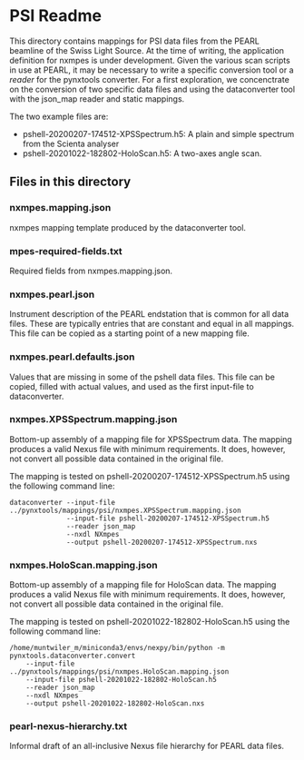 # PSI Readme

This directory contains mappings for PSI data files from the PEARL beamline of the Swiss Light Source.
At the time of writing, the application definition for nxmpes is under development.
Given the various scan scripts in use at PEARL, it may be necessary to write a specific conversion tool 
or a _reader_ for the pynxtools converter.
For a first exploration, we concenctrate on the conversion of two specific data files
and using the dataconverter tool with the json_map reader and static mappings.

The two example files are:

- pshell-20200207-174512-XPSSpectrum.h5: A plain and simple spectrum from the Scienta analyser
- pshell-20201022-182802-HoloScan.h5: A two-axes angle scan.

## Files in this directory

### nxmpes.mapping.json

nxmpes mapping template produced by the dataconverter tool.

### mpes-required-fields.txt

Required fields from nxmpes.mapping.json.

### nxmpes.pearl.json

Instrument description of the PEARL endstation that is common for all data files.
These are typically entries that are constant and equal in all mappings.
This file can be copied as a starting point of a new mapping file.

### nxmpes.pearl.defaults.json

Values that are missing in some of the pshell data files.
This file can be copied, filled with actual values, and used as the first input-file to dataconverter.

### nxmpes.XPSSpectrum.mapping.json

Bottom-up assembly of a mapping file for XPSSpectrum data.
The mapping produces a valid Nexus file with minimum requirements.
It does, however, not convert all possible data contained in the original file.

The mapping is tested on pshell-20200207-174512-XPSSpectrum.h5 using the following command line:

```shell
dataconverter --input-file ../pynxtools/mappings/psi/nxmpes.XPSSpectrum.mapping.json
              --input-file pshell-20200207-174512-XPSSpectrum.h5
              --reader json_map
              --nxdl NXmpes
              --output pshell-20200207-174512-XPSSpectrum.nxs
```

### nxmpes.HoloScan.mapping.json

Bottom-up assembly of a mapping file for HoloScan data.
The mapping produces a valid Nexus file with minimum requirements.
It does, however, not convert all possible data contained in the original file.

The mapping is tested on pshell-20201022-182802-HoloScan.h5 using the following command line:

```shell
/home/muntwiler_m/miniconda3/envs/nexpy/bin/python -m pynxtools.dataconverter.convert
    --input-file ../pynxtools/mappings/psi/nxmpes.HoloScan.mapping.json
    --input-file pshell-20201022-182802-HoloScan.h5
    --reader json_map
    --nxdl NXmpes
    --output pshell-20201022-182802-HoloScan.nxs
```

### pearl-nexus-hierarchy.txt

Informal draft of an all-inclusive Nexus file hierarchy for PEARL data files.
